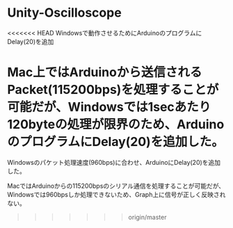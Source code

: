 # Unity-Oscilloscope
<<<<<<< HEAD
Windowsで動作させるためにArduinoのプログラムにDelay(20)を追加

Mac上ではArduinoから送信されるPacket(115200bps)を処理することが可能だが、Windowsでは1secあたり120byteの処理が限界のため、ArduinoのプログラムにDelay(20)を追加した。
=======
Windowsのパケット処理速度(960bps)に合わせ、ArduinoにDelay(20)を追加した。

MacではArduinoからの115200bpsのシリアル通信を処理することが可能だが、Windowsでは960bpsしか処理できないため、Graph上に信号が正しく反映されない。
>>>>>>> origin/master
